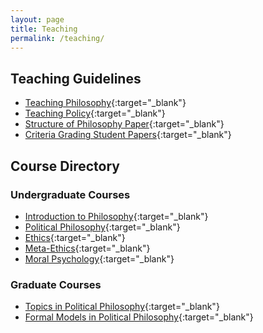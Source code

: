 ```yaml
---
layout: page
title: Teaching
permalink: /teaching/
---
```


## **Teaching Guidelines**

- [Teaching Philosophy](/teaching/teaching-phil/){:target="_blank"}
- [Teaching Policy](/teaching/teaching-policy/){:target="_blank"}
- [Structure of Philosophy Paper](/docs/structure-philosophy-paper.pdf){:target="_blank"}
- [Criteria Grading Student Papers](/docs/Criteria-Grading-Student-Papers.pdf){:target="_blank"}

## **Course Directory**

### Undergraduate Courses

- [Introduction to Philosophy](/teaching/phil101/){:target="_blank"}
- [Political Philosophy](/teaching/pp/){:target="_blank"}
- [Ethics](/teaching/ethics/){:target="_blank"}
- [Meta-Ethics](/teaching/ethics-meta/){:target="_blank"}
- [Moral Psychology](/teaching/moral-psy/){:target="_blank"}

### Graduate Courses

- [Topics in Political Philosophy](/teaching/pp-topics/){:target="_blank"}
- [Formal Models in Political Philosophy](/teaching/pp-formal-methods/){:target="_blank"}
